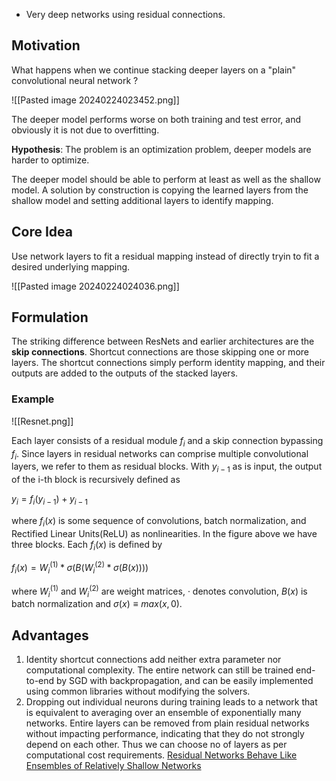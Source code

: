 - Very deep networks using residual connections.

## Motivation

What happens when we continue stacking deeper layers on a "plain" convolutional neural network ?

![[Pasted image 20240224023452.png]]

The deeper model performs worse on both training and test error, and obviously it is not due to overfitting. 

**Hypothesis**: The problem is an optimization problem, deeper models are harder to optimize.

The deeper model should be able to perform at least as well as the shallow model. A solution by construction is copying the learned layers from the shallow model and setting additional layers to identify mapping. 

## Core Idea
Use network layers to fit a residual mapping instead of directly tryin to fit a desired underlying mapping.

![[Pasted image 20240224024036.png]]


## Formulation

The striking difference between ResNets and earlier architectures are the **skip connections**. Shortcut connections are those skipping one or more layers. The shortcut connections simply perform identity mapping, and their outputs are added to the outputs of the stacked layers.

### Example

![[Resnet.png]]

Each layer consists of a residual module $f_i$ and a skip connection bypassing $f_i$. Since layers in residual networks can comprise multiple convolutional layers, we refer to them as residual blocks. With $y_{i-1}$ as is input, the output of the i-th block is recursively defined as

$y_i = f_i(y_{i−1}) + y_{i−1}$

where $f_i(x)$ is some sequence of convolutions, batch normalization, and Rectified Linear Units(ReLU) as nonlinearities. In the figure above we have three blocks. Each $f_i(x)$ is defined by

$f_i(x) = W_i^{(1)} * \sigma(B (W_i^{(2)} * \sigma(B(x))))$

where $W_i^{(1)}$ and $W_i^{(2)}$ are weight matrices, · denotes convolution, $B(x)$ is batch normalization and $\sigma(x) ≡ max(x, 0)$. 


## Advantages

1. Identity shortcut connections add neither extra parameter nor computational complexity. The entire network can still be trained end-to-end by SGD with backpropagation, and can be easily implemented using common libraries without modifying the solvers. 
2. Dropping out individual neurons during training leads to a network that is equivalent to averaging over an ensemble of exponentially many networks. Entire layers can be removed from plain residual networks without impacting performance, indicating that they do not strongly depend on each other. Thus we can choose no of layers as per computational cost requirements. [Residual Networks Behave Like Ensembles of Relatively Shallow Networks](https://arxiv.org/pdf/1605.06431.pdf) 





